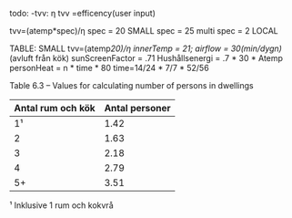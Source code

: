 


todo:
-tvv:
η tvv =efficency(user input)

tvv=(atemp*spec)/η
spec = 20 SMALL
spec = 25 multi
spec = 2 LOCAL



TABLE: SMALL
tvv=(atemp*20)/η
innerTemp = 21;
airflow = 30(min/dygn)*(avluft från kök)
sunScreenFactor = .71
Hushållsenergi = .7 * 30 * Atemp
personHeat = n * time * 80
time=14/24 * 7/7 * 52/56



Table 6.3 – Values for calculating number of persons in dwellings

Antal rum och kök | Antal personer
------------------|---------------
1¹                | 1.42
2                 | 1.63
3                 | 2.18
4                 | 2.79
5+                | 3.51

¹ Inklusive 1 rum och kokvrå








